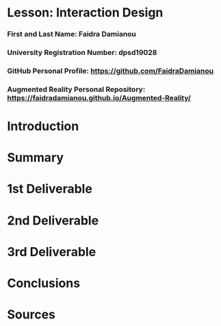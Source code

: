# Lesson: Interaction Design

### First and Last Name: Faidra Damianou
### University Registration Number: dpsd19028
### GitHub Personal Profile: https://github.com/FaidraDamianou
### Augmented Reality Personal Repository: https://faidradamianou.github.io/Augmented-Reality/

# Introduction

# Summary


# 1st Deliverable


# 2nd Deliverable


# 3rd Deliverable 


# Conclusions


# Sources
